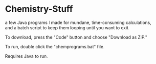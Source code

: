 # Chemistry-Stuff
a few Java programs I made for mundane, time-consuming calculations, and a batch script to keep them looping until you want to exit.

To download, press the "Code" button and choose "Download as ZIP."

To run, double click the "chemprograms.bat" file.

Requires Java to run.
